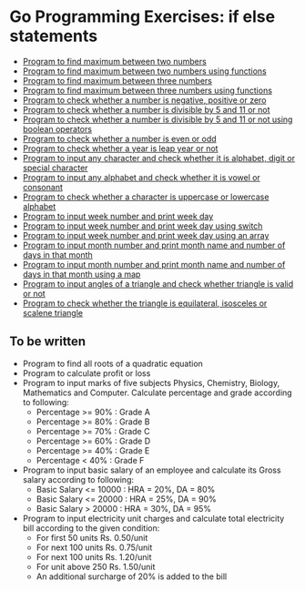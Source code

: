 # Go Programming Exercises: if else statements
- [Program to find maximum between two numbers](max_of_two_numbers.go)
- [Program to find maximum between two numbers using functions](max_of_two_numbers_using_functions.go)
- [Program to find maximum between three numbers](max_of_three_numbers.go)
- [Program to find maximum between three numbers using functions](max_of_three_numbers_using_functions.go)
- [Program to check whether a number is negative, positive or zero](find_number_sign.go)
- [Program to check whether a number is divisible by 5 and 11 or not](is_divisible_by_5_and_11.go)
- [Program to check whether a number is divisible by 5 and 11 or not using boolean operators](is_divisible_by_5_and_11_using_functions_using_bool.go)
- [Program to check whether a number is even or odd](is_even_or_odd.go)
- [Program to check whether a year is leap year or not](is_leap_year.go)
- [Program to input any character and check whether it is alphabet, digit or special character](is_alphabet_or_digit.go)
- [Program to input any alphabet and check whether it is vowel or consonant](is_vowel.go)
- [Program to check whether a character is uppercase or lowercase alphabet](is_upper_case.go)
- [Program to input week number and print week day](print_week_day.go)
- [Program to input week number and print week day using switch](print_week_day_using_switch.go)
- [Program to input week number and print week day using an array](print_week_day_using_array.go)
- [Program to input month number and print month name and number of days in that month](days_of_month.go)
- [Program to input month number and print month name and number of days in that month using a map](days_of_month_using_map.go)
- [Program to input angles of a triangle and check whether triangle is valid or not](is_valid_triangle.go)
- [Program to check whether the triangle is equilateral, isosceles or scalene triangle](get_triangle_type.go)
## To be written
- Program to find all roots of a quadratic equation
- Program to calculate profit or loss
- Program to input marks of five subjects Physics, Chemistry, Biology, Mathematics and Computer. Calculate percentage and grade according to following:
	* Percentage >= 90% : Grade A
	* Percentage >= 80% : Grade B
	* Percentage >= 70% : Grade C
	* Percentage >= 60% : Grade D
	* Percentage >= 40% : Grade E
	* Percentage < 40% : Grade F
- Program to input basic salary of an employee and calculate its Gross salary according to following:
    * Basic Salary <= 10000 : HRA = 20%, DA = 80%
    * Basic Salary <= 20000 : HRA = 25%, DA = 90%
    * Basic Salary > 20000 : HRA = 30%, DA = 95%
- Program to input electricity unit charges and calculate total electricity bill according to the given condition:
    * For first 50 units Rs. 0.50/unit
    * For next 100 units Rs. 0.75/unit
    * For next 100 units Rs. 1.20/unit
    * For unit above 250 Rs. 1.50/unit
    * An additional surcharge of 20% is added to the bill
